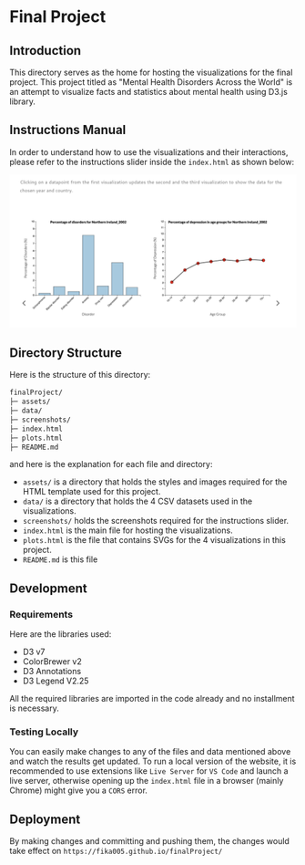 # Final Project
## Introduction
This directory serves as the home for hosting the visualizations for the final project. This project titled as "Mental Health Disorders Across the World" is an attempt to visualize facts and statistics about mental health using D3.js library.

## Instructions Manual
In order to understand how to use the visualizations and their interactions, please refer to the instructions slider inside the `index.html` as shown below:

![](screenshots/screenshot6.png)

## Directory Structure
Here is the structure of this directory:
```
finalProject/
├─ assets/
├─ data/
├─ screenshots/
├─ index.html
├─ plots.html
├─ README.md
```
and here is the explanation for each file and directory:
- `assets/` is a directory that holds the styles and images required for the HTML template used for this project.
- `data/` is a directory that holds the 4 CSV datasets used in the visualizations.
- `screenshots/` holds the screenshots required for the instructions slider.
- `index.html` is the main file for hosting the visualizations.
- `plots.html` is the file that contains SVGs for the 4 visualizations in this project.
- `README.md` is this file

## Development
### Requirements
Here are the libraries used:
- D3 v7
- ColorBrewer v2
- D3 Annotations
- D3 Legend V2.25

All the required libraries are imported in the code already and no installment is necessary. 

### Testing Locally
You can easily make changes to any of the files and data mentioned above and watch the results get updated. To run a local version of the website, it is recommended to use extensions like `Live Server` for `VS Code` and launch a live server, otherwise opening up the `index.html` file in a browser (mainly Chrome) might give you a `CORS` error.

## Deployment
By making changes and committing and pushing them, the changes would take effect on `https://fika005.github.io/finalProject/`
